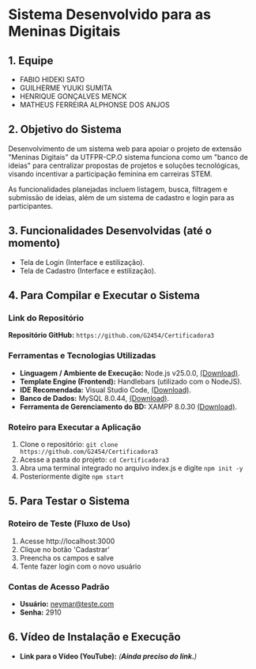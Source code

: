 # Sistema Desenvolvido para as Meninas Digitais

## 1. Equipe

* FABIO HIDEKI SATO
* GUILHERME YUUKI SUMITA
* HENRIQUE GONÇALVES MENCK
* MATHEUS FERREIRA ALPHONSE DOS ANJOS

## 2. Objetivo do Sistema

Desenvolvimento de um sistema web para apoiar o projeto de extensão "Meninas Digitais" da UTFPR-CP.O sistema funciona como um "banco de ideias" para centralizar propostas de projetos e soluções tecnológicas, visando incentivar a participação feminina em carreiras STEM.

As funcionalidades planejadas incluem listagem, busca, filtragem e submissão de ideias, além de um sistema de cadastro e login para as participantes.

## 3. Funcionalidades Desenvolvidas (até o momento)

* Tela de Login (Interface e estilização).
* Tela de Cadastro (Interface e estilização).

## 4. Para Compilar e Executar o Sistema

### Link do Repositório

**Repositório GitHub:** `https://github.com/G2454/Certificadora3`

### Ferramentas e Tecnologias Utilizadas

* **Linguagem / Ambiente de Execução:** Node.js v25.0.0, [(Download)](https://nodejs.org/pt/download/current).
* **Template Engine (Frontend):** Handlebars (utilizado com o NodeJS).
* **IDE Recomendada:** Visual Studio Code, [(Download)](https://code.visualstudio.com/).
* **Banco de Dados:** MySQL 8.0.44, [(Download)](https://dev.mysql.com/downloads/installer/).
* **Ferramenta de Gerenciamento do BD:** XAMPP 8.0.30 [(Download)](https://www.apachefriends.org/pt_br/download.html).

### Roteiro para Executar a Aplicação

1.  Clone o repositório: `git clone https://github.com/G2454/Certificadora3`
2.  Acesse a pasta do projeto: `cd Certificadora3`
3.  Abra uma terminal integrado no arquivo index.js e digite `npm init -y`
4.  Posteriormente digite `npm start`

## 5. Para Testar o Sistema

### Roteiro de Teste (Fluxo de Uso)

1.  Acesse http://localhost:3000
2.  Clique no botão 'Cadastrar'
3.  Preencha os campos e salve
4.  Tente fazer login com o novo usuário

### Contas de Acesso Padrão

* **Usuário:** neymar@teste.com
* **Senha:** 2910

## 6. Vídeo de Instalação e Execução

* **Link para o Vídeo (YouTube):** *(**Ainda preciso do link.**)*